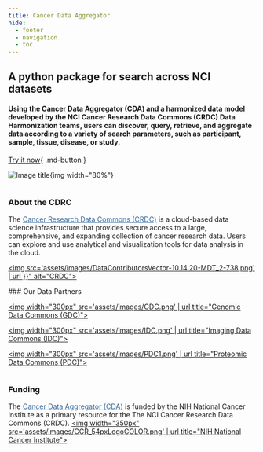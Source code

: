 ```yaml
---
title: Cancer Data Aggregator
hide:
  - footer
  - navigation
  - toc
---
```


<style>
  .md-typeset h1,
  .md-content__button {
    display: none;
  }
</style>

<div class="flex-container" markdown>

<div class="introtext" markdown>

## A python package for search across NCI datasets

#### Using the Cancer Data Aggregator (CDA) and a harmonized data model developed by the NCI Cancer Research Data Commons (CRDC) Data Harmonization teams, users can discover, query, retrieve, and aggregate data according to a variety of search parameters, such as participant, sample, tissue, disease, or study.

[Try it now](./QuickStart/QuickStart){ .md-button }

</div>

<div class="introimage" markdown>

![Image title](assets/images/cda_graphic.png){img width="80%"}

</div>
</div>

<div class="flex-trio" markdown>
<div class="column" markdown>

### About the CDRC

The <a href="https://datascience.cancer.gov/data-commons" target="_blank" rel="noopener" style="color:#336699;">Cancer Research Data Commons (CRDC)</a> is a cloud-based data science infrastructure that provides secure access to a large, comprehensive, and expanding collection of cancer research data. Users can explore and use analytical and visualization tools for data analysis in the cloud.</br>

<a href="https://datacommons.cancer.gov/" target="_blank"><img src='assets/images/DataContributorsVector-10.14.20-MDT_2-738.png' | url }}" alt="CRDC"></a>

</div>

<div class="column" markdown>
### Our Data Partners


<a href="https://gdc.cancer.gov/" target="_blank"> <img width="300px" src='assets/images/GDC.png' | url  title="Genomic Data Commons (GDC)"></a>

<a href="https://datacommons.cancer.gov/repository/imaging-data-commons" target="_blank"> <img width="300px" src='assets/images/IDC.png' | url  title="Imaging Data Commons (IDC)"> </a>

<a href="https://proteomic.datacommons.cancer.gov/pdc/" target="_blank" ><img width="300px" src='assets/images/PDC1.png' | url  title="Proteomic Data Commons (PDC)"> </a>

</div>

<div class="column" markdown>


### Funding
The <a href="https://github.com/CancerDataAggregator" target="_blank" rel="noopener" style="color:#336699;">Cancer Data Aggregator (CDA)</a> is funded by the NIH National Cancer Institute as a primary resource for the The NCI Cancer Research Data Commons (CRDC).
<a href="https://datascience.cancer.gov/data-commons" target="_blank"><img width="350px" src='assets/images/CCR_54pxLogoCOLOR.png' | url  title="NIH National Cancer Institute"></a>

</div>
</div>
